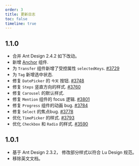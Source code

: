 ```yaml
---
order: 3
title: 更新日志
toc: false
timeline: true
---
```


## 1.1.0

* 合并 Ant Design 2.4.2 如下改动。
* 新增 [Anchor](https://ant.design/components/anchor) 组件.
* 为 `Transfer` 组件新增了受控属性 `selectedKeys`. [#3729](https://github.com/ant-design/ant-design/issues/3729)
* 为 `Tag` 新增选中状态.
* 修复 `DatePicker` 的 `今天` 按钮. [#3748](https://github.com/ant-design/ant-design/issues/3748)
* 修复 `Steps` 竖直方向的样式. [#3760](https://github.com/ant-design/ant-design/issues/3760)
* 修复 `Carousel` 的默认样式.
* 修复 `Mention` 组件的 focus 逻辑. [#3801](https://github.com/ant-design/ant-design/issues/3801)
* 修复 `Progress` 组件的动画 bug. [#3784](https://github.com/ant-design/ant-design/issues/3784)
* 修复 `Select` 的焦点bug. [#3778](https://github.com/ant-design/ant-design/issues/3778)
* 优化 `TimePicker` 的样式. [#3793](https://github.com/ant-design/ant-design/issues/3793)
* 优化 `Checkbox` 和 `Radio` 的样式. [#3590](https://github.com/ant-design/ant-design/issues/3590)



## 1.0.1


* 基于 Ant Design 2.3.2， 修改部分样式以符合 Lu Design 规范。
* 移除英文文档。
